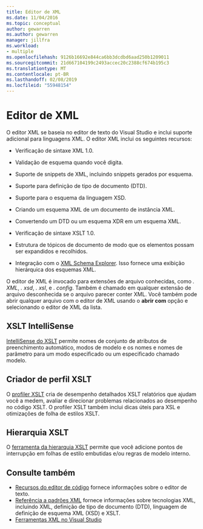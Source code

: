 ```yaml
---
title: Editor de XML
ms.date: 11/04/2016
ms.topic: conceptual
author: gewarren
ms.author: gewarren
manager: jillfra
ms.workload:
- multiple
ms.openlocfilehash: 9126b16692e844ca6bb3dcdbd6aad250b1209011
ms.sourcegitcommit: 21d667104199c2493accec20c2388cf674b195c3
ms.translationtype: MT
ms.contentlocale: pt-BR
ms.lasthandoff: 02/08/2019
ms.locfileid: "55948154"
---
```

# <a name="xml-editor"></a>Editor de XML

O editor XML se baseia no editor de texto do Visual Studio e inclui suporte adicional para linguagens XML. O editor XML inclui os seguintes recursos:

- Verificação de sintaxe XML 1.0.

- Validação de esquema quando você digita.

- Suporte de snippets de XML, incluindo snippets gerados por esquema.

- Suporte para definição de tipo de documento (DTD).

- Suporte para o esquema da linguagem XSD.

- Criando um esquema XML de um documento de instância XML.

- Convertendo um DTD ou um esquema XDR em um esquema XML.

- Verificação de sintaxe XSLT 1.0.

- Estrutura de tópicos de documento de modo que os elementos possam ser expandidos e recolhidos.

- Integração com o [XML Schema Explorer](../xml-tools/xml-schema-explorer.md). Isso fornece uma exibição hierárquica dos esquemas XML.

O editor de XML é invocado para extensões de arquivo conhecidas, como *. XML*, *. xsd*, *. xsl*, e *. config*. Também é chamado em qualquer extensão de arquivo desconhecida se o arquivo parecer conter XML. Você também pode abrir qualquer arquivo com o editor de XML usando o **abrir com** opção e selecionando o editor de XML da lista.

## <a name="xslt-intellisense"></a>XSLT IntelliSense

[IntelliSense do XSLT](../xml-tools/xml-editor-intellisense-features.md) permite nomes de conjunto de atributos de preenchimento automático, modos de modelo e os nomes e nomes de parâmetro para um modo especificado ou um especificado chamado modelo.

## <a name="xslt-profiler"></a>Criador de perfil XSLT

O [profiler XSLT](../xml-tools/walkthrough-xslt-profiler.md) cria de desempenho detalhados XSLT relatórios que ajudam você a medem, avaliar e direcionar problemas relacionados ao desempenho no código XSLT. O profiler XSLT também inclui dicas úteis para XSL e otimizações de folha de estilos XSLT.

## <a name="xslt-hierarchy"></a>Hierarquia XSLT

O [ferramenta da hierarquia XSLT](../xml-tools/walkthrough-using-xslt-hierarchy.md) permite que você adicione pontos de interrupção em folhas de estilo embutidas e/ou regras de modelo interno.

## <a name="see-also"></a>Consulte também

- [Recursos do editor de código](../ide/writing-code-in-the-code-and-text-editor.md) fornece informações sobre o editor de texto.
- [Referência a padrões XML](https://msdn.microsoft.com/79c78508-c9d0-423a-a00f-672e855de401) fornece informações sobre tecnologias XML, incluindo XML, definição de tipo de documento (DTD), linguagem de definição de esquema XML (XSD) e XSLT.
- [Ferramentas XML no Visual Studio](../xml-tools/xml-tools-in-visual-studio.md)